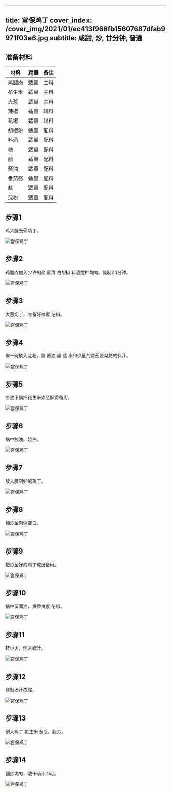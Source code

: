 
---
title: 宫保鸡丁
cover_index: /cover_img/2021/01/ec413f966fb15607687dfab9971f03a6.jpg
subtitle: 咸甜, 炒, 廿分钟, 普通
---

## 准备材料

| 材料     | 用量 | 备注|
| ------- | ----- | --- |
| 鸡腿肉 | 适量| 主料 |
| 花生米 | 适量| 主料 |
| 大葱 | 适量| 主料 |
| 辣椒 | 适量| 辅料 |
| 花椒 | 适量| 辅料 |
| 胡椒粉 | 适量| 配料 |
| 料酒 | 适量| 配料 |
| 糖 | 适量| 配料 |
| 醋 | 适量| 配料 |
| 酱油 | 适量| 配料 |
| 番茄酱 | 适量| 配料 |
| 盐 | 适量| 配料 |
| 淀粉 | 适量| 配料 |

## 步骤1

鸡大腿去骨切丁。

![宫保鸡丁](https://i8.meishichina.com/attachment/recipe/201010/201010111600199.jpg?x-oss-process=style/p320) 

## 步骤2

鸡腿肉加入少许的盐 蛋清 白胡椒 料酒搅拌均匀。腌制20分钟。

![宫保鸡丁](https://i8.meishichina.com/attachment/recipe/201010/201010111600297.jpg?x-oss-process=style/p320) 

## 步骤3

大葱切丁，准备好辣椒 花椒。

![宫保鸡丁](https://i8.meishichina.com/attachment/recipe/201010/201010111600367.jpg?x-oss-process=style/p320) 

## 步骤4

取一碗放入淀粉，糖 酱油 醋 盐 水和少量的番茄酱勾兑成料汁。

![宫保鸡丁](https://i8.meishichina.com/attachment/recipe/201010/201010111600528.jpg?x-oss-process=style/p320) 

## 步骤5

凉油下锅把花生米炸至酥香备用。

![宫保鸡丁](https://i8.meishichina.com/attachment/recipe/201010/201010111601032.jpg?x-oss-process=style/p320) 

## 步骤6

锅中放油。烧热。

![宫保鸡丁](https://i8.meishichina.com/attachment/recipe/201010/201010111601091.jpg?x-oss-process=style/p320) 

## 步骤7

放入腌制好的鸡丁。

![宫保鸡丁](https://i8.meishichina.com/attachment/recipe/201010/201010111601207.jpg?x-oss-process=style/p320) 

## 步骤8

翻炒至肉色变白。

![宫保鸡丁](https://i8.meishichina.com/attachment/recipe/201010/201010111601290.jpg?x-oss-process=style/p320) 

## 步骤9

把炒至好的鸡丁成出备用。

![宫保鸡丁](https://i8.meishichina.com/attachment/recipe/201010/201010111601368.jpg?x-oss-process=style/p320) 

## 步骤10

锅中留滴油，爆香辣椒 花椒。

![宫保鸡丁](https://i8.meishichina.com/attachment/recipe/201010/201010111601426.jpg?x-oss-process=style/p320) 

## 步骤11

转小火，倒入碗汁。

![宫保鸡丁](https://i8.meishichina.com/attachment/recipe/201010/201010111601586.jpg?x-oss-process=style/p320) 

## 步骤12

烧制汤汁浓缩。

![宫保鸡丁](https://i8.meishichina.com/attachment/recipe/201010/201010111602105.jpg?x-oss-process=style/p320) 

## 步骤13

倒入鸡丁 花生米 葱段，翻炒。

![宫保鸡丁](https://i8.meishichina.com/attachment/recipe/201010/201010111602214.jpg?x-oss-process=style/p320) 

## 步骤14

翻炒均匀，收干汤汁即可。

![宫保鸡丁](https://i8.meishichina.com/attachment/recipe/201010/201010111602303.jpg?x-oss-process=style/p320) 


